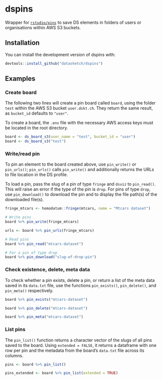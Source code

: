 
<!-- README.md is generated from README.Rmd. Please edit that file -->

# dspins

<!-- badges: start -->

<!-- badges: end -->

Wrapper for [`rstudio/pins`](https://github.com/rstudio/pins) to save DS
elements in folders of users or organisations within AWS S3 buckets.

## Installation

You can install the development version of dspins with:

``` r
devtools::install_github("datasketch/dspins")
```

## Examples

### Create board

The following two lines will create a pin board called `board`, using
the folder `test` within the AWS S3 bucket `user.dskt.ch`. They return
the same result, as `bucket_id` defaults to `"user"`.

To create a board, the `.env` file with the necessary AWS access keys
must be located in the root directory.

``` r
board <- ds_board_s3(user_name = "test", bucket_id = "user")
board <- ds_board_s3("test")
```

### Write/read pin

To pin an element to the board created above, use `pin_write()` or
`pin_urls()`; `pin_urls()` calls `pin_write()` and additionally returns
the URLs to file location in the DS profile.

To load a pin, pass the slug of a pin of type `fringe` and `dsviz` to
`pin_read()`. This will raise an error if the type of the pin is `drop`.
For pins of type `drop`, use `pin_download()` to download the pin and to
display the file path(s) of the downloaded file(s).

``` r
fringe_mtcars <- homodatum::fringe(mtcars, name = "Mtcars dataset")

# Write pins
board %>% pin_write(fringe_mtcars)

urls <- board %>% pin_urls(fringe_mtcars)

# Read pins
board %>% pin_read("mtcars-dataset")

# For a pin of type drop
board %>% pin_download("slug-of-drop-pin")
```

### Check existence, delete, meta data

To check whether a pin exists, delete a pin, or return a list of the
meta data saved in its `data.txt` file, use the functions
`pin_exists()`, `pin_delete()`, and `pin_meta()` respectively.

``` r
board %>% pin_exists("mtcars-dataset")

board %>% pin_delete("mtcars-dataset")

board %>% pin_meta("mtcars-dataset")
```

### List pins

The `pin_list()` function returns a character vector of the slugs of all
pins saved to the board. Using `extended = FALSE`, it returns a
dataframe with one row per pin and the metadata from the board’s
`data.txt` file across its columns.

``` r
pins <- board %>% pin_list()

pins_extended <- board %>% pin_list(extended = TRUE)
```
